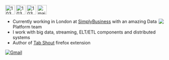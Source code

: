 
<a href="https://stackoverflow.com/users/1447456/francisco-albert" target="blank"><img align="center" src="https://cdn.jsdelivr.net/npm/simple-icons@3.0.1/icons/stackoverflow.svg" alt="10305444/maifee-ul-asad" height="30" width="30" /></a>
<a href="https://www.hackerrank.com/francis_jaa1" target="blank"><img align="center" src="https://cdn.jsdelivr.net/npm/simple-icons@3.0.1/icons/hackerrank.svg" alt="10305444/maifee-ul-asad" height="30" width="30" /></a>
<a href="https://leetcode.com/tatitati/" target="blank"><img align="center" src="https://cdn.jsdelivr.net/npm/simple-icons@3.0.1/icons/leetcode.svg" alt="10305444/maifee-ul-asad" height="30" width="30" /></a>
<a href="https://linkedin.com/in/francisco-albert-albusac" target="blank"><img align="center" src="https://cdn.jsdelivr.net/npm/simple-icons@3.0.1/icons/linkedin.svg" alt="maifee-ul-asad" height="30" width="30" /></a>

<img align="right" src="https://github-readme-stats.vercel.app/api?username=tatitati&count_private=true&show_icons=true&icon_color=805AD5&text_color=718096&bg_color=ffffff&hide_title=true" />


- Currently working in London at [SimplyBusiness](https://github.com/simplybusiness) with an amazing Data Platform team
- I work with big data, streaming, ELT/ETL components and distributed systems
- Author of [Tab Shout](https://addons.mozilla.org/en-US/firefox/addon/tab-shout/?utm_source=addons.mozilla.org&utm_medium=referral&utm_content=search) firefox extension

[![Gmail](https://img.shields.io/badge/%20-Send%20Mail-black?color=14171A&labelColor=ef5350&logo=gmail&logoColor=ffffff)](mailto:francis.jaa@protonmail.com?subject=From%20GitHub&body=Hi,%20there.%20Found%20you%20from%20GitHub.)

<!--START_SECTION:activity-->
